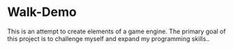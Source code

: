 # Walk-Demo
This is an attempt to create elements of a game engine. The primary goal of this project is to challenge myself and expand my programming skills..

